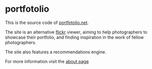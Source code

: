 # portfotolio

This is the source code of [portfotolio.net](http://portfotolio.net).

The site is an alternative [flickr](http://flickr.com) viewer, aiming to help photographers to showcase their portfolio, and finding inspiration in the work of fellow photographers.

The site also features a recommendations engine.

For more information visit the [about page](http://portfotolio.net/-home/about)
